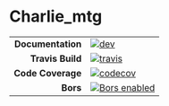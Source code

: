 # Charlie_mtg
 |||
 |---------------------:|:----------------------------------------|
 | **Documentation**    | [![dev][docs-dev-img]][docs-dev-url]    |
 | **Travis Build**     | [![travis][travis-img]][travis-url]     |
 | **Code Coverage**    | [![codecov][codecov-img]][codecov-url]  |
 | **Bors**             | [![Bors enabled][bors-img]][bors-url]   |

 [docs-dev-img]: https://img.shields.io/badge/docs-dev-blue.svg
 [docs-dev-url]: https://LenkaNovak.github.io/Charlie_mtg/dev/
 [travis-img]: https://travis-ci.org/LenkaNovak/Charlie_mtg.svg?branch=master
 [travis-url]: https://travis-ci.org/LenkaNovak/Charlie_mtg
 [codecov-img]: https://codecov.io/gh/LenkaNovak/Charlie_mtg/branch/master/graph/badge.svg
 [codecov-url]: https://codecov.io/gh/LenkaNovak/Charlie_mtg
 [bors-img]: https://bors.tech/images/badge_small.svg
 [bors-url]: https://app.bors.tech/repositories/20449

